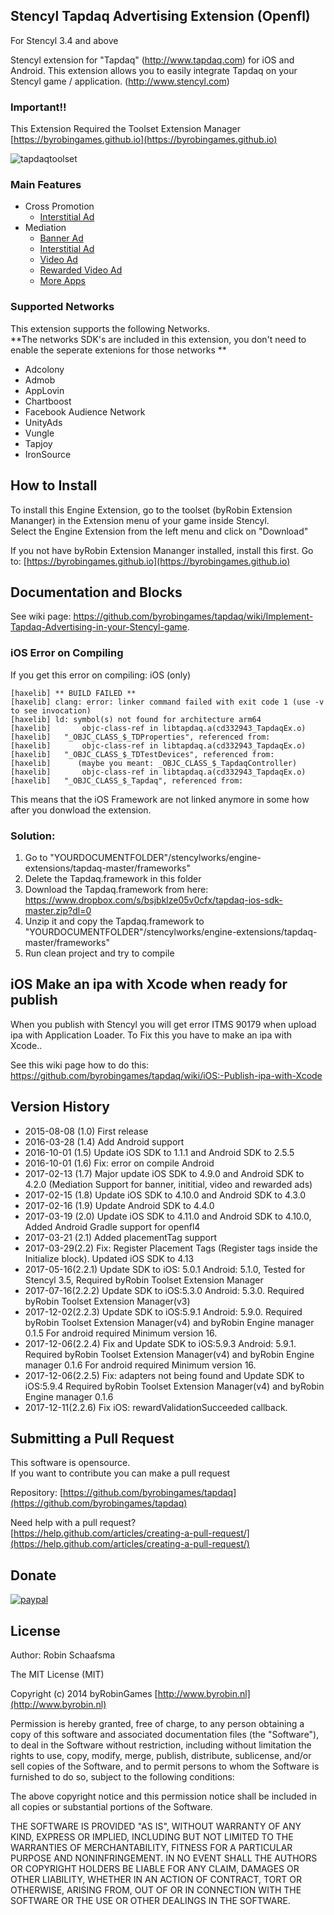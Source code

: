 ## Stencyl Tapdaq Advertising Extension (Openfl)

For Stencyl 3.4 and above

Stencyl extension for "Tapdaq" (http://www.tapdaq.com) for iOS and Android. This extension allows you to easily integrate Tapdaq on your Stencyl game / application. (http://www.stencyl.com)

### Important!!

This Extension Required the Toolset Extension Manager [https://byrobingames.github.io](https://byrobingames.github.io)

![tapdaqtoolset](http://byrobin.nl/store/wp-content/uploads/sites/4/2016/03/tapdaqtoolset-1.png)

### Main Features
* Cross Promotion
    - <a href="https://github.com/byrobingames/tapdaq/wiki/Implement-Tapdaq-Advertising-in-your-Stencyl-game#interstitial-ads">Interstitial Ad</a>
* Mediation
    - <a href="https://github.com/byrobingames/tapdaq/wiki/Implement-Tapdaq-Advertising-in-your-Stencyl-game#banner-ads">Banner Ad</a>
    - <a href="https://github.com/byrobingames/tapdaq/wiki/Implement-Tapdaq-Advertising-in-your-Stencyl-game#interstitial-ads">Interstitial Ad</a>
    - <a href="https://github.com/byrobingames/tapdaq/wiki/Implement-Tapdaq-Advertising-in-your-Stencyl-game#video-ads">Video Ad</a>
    - <a href="https://github.com/byrobingames/tapdaq/wiki/Implement-Tapdaq-Advertising-in-your-Stencyl-game#rewarded-video-ads">Rewarded Video Ad</a>
    - <a href="https://github.com/byrobingames/tapdaq/wiki/Implement-Tapdaq-Advertising-in-your-Stencyl-game#more-apps">More Apps</a>
    
### Supported Networks
This extension supports the following Networks.<br/>
**The networks SDK's are included in this extension, you don't need to enable the seperate extenions for those networks **<br/>
* Adcolony
* Admob
* AppLovin
* Chartboost
* Facebook Audience Network
* UnityAds
* Vungle
* Tapjoy
* IronSource

## How to Install

To install this Engine Extension, go to the toolset (byRobin Extension Mananger) in the Extension menu of your game inside Stencyl.<br/>
Select the Engine Extension from the left menu and click on "Download"

If you not have byRobin Extension Mananger installed, install this first.
Go to: [https://byrobingames.github.io](https://byrobingames.github.io)

## Documentation and Blocks
See wiki page:
https://github.com/byrobingames/tapdaq/wiki/Implement-Tapdaq-Advertising-in-your-Stencyl-game.

### iOS Error on Compiling
If you get this error on compiling: iOS (only)

    [haxelib] ** BUILD FAILED **
    [haxelib] clang: error: linker command failed with exit code 1 (use -v to see invocation)
    [haxelib] ld: symbol(s) not found for architecture arm64
    [haxelib]       objc-class-ref in libtapdaq.a(cd332943_TapdaqEx.o)
    [haxelib]   "_OBJC_CLASS_$_TDProperties", referenced from:
    [haxelib]       objc-class-ref in libtapdaq.a(cd332943_TapdaqEx.o)
    [haxelib]   "_OBJC_CLASS_$_TDTestDevices", referenced from:
    [haxelib]      (maybe you meant: _OBJC_CLASS_$_TapdaqController)
    [haxelib]       objc-class-ref in libtapdaq.a(cd332943_TapdaqEx.o)
    [haxelib]   "_OBJC_CLASS_$_Tapdaq", referenced from:
    
This means that the iOS Framework are not linked anymore in some how after you donwload the extension.
### Solution:<br/>
1) Go to "YOURDOCUMENTFOLDER"/stencylworks/engine-extensions/tapdaq-master/frameworks"<br/>
2) Delete the Tapdaq.framework in this folder<br/>
3) Download the Tapdaq.framework from here: https://www.dropbox.com/s/bsjbklze05v0cfx/tapdaq-ios-sdk-master.zip?dl=0<br/>
4) Unzip it and copy the Tapdaq.framework to "YOURDOCUMENTFOLDER"/stencylworks/engine-extensions/tapdaq-master/frameworks"<br/>
5) Run clean project and try to compile<br/>

## iOS Make an ipa with Xcode when ready for publish

When you publish with Stencyl you will get error ITMS 90179 when upload ipa with Application Loader.
To Fix this you have to make an ipa with Xcode..

See this wiki page how to do this:</br>
https://github.com/byrobingames/tapdaq/wiki/iOS:-Publish-ipa-with-Xcode

## Version History

- 2015-08-08 (1.0) First release
- 2016-03-28 (1.4) Add Android support
- 2016-10-01 (1.5) Update iOS SDK to 1.1.1 and Android SDK to 2.5.5
- 2016-10-01 (1.6) Fix: error on compile Android
- 2017-02-13 (1.7) Major update iOS SDK to 4.9.0 and Android SDK to 4.2.0 (Mediation Support for banner, inititial, video and rewarded ads)
- 2017-02-15 (1.8) Update iOS SDK to 4.10.0 and Android SDK to 4.3.0
- 2017-02-16 (1.9) Update Android SDK to 4.4.0
- 2017-03-19 (2.0) Update iOS SDK to 4.11.0 and Android SDK to 4.10.0, Added Android Gradle support for openfl4
- 2017-03-21 (2.1) Added placementTag support
- 2017-03-29(2.2) Fix: Register Placement Tags (Register tags inside the Initialize block). Updated iOS SDK to 4.13
- 2017-05-16(2.2.1) Update SDK to iOS: 5.0.1 Android: 5.1.0, Tested for Stencyl 3.5, Required byRobin Toolset Extension Manager
- 2017-07-16(2.2.2) Update SDK to iOS:5.3.0 Android: 5.3.0. Required byRobin Toolset Extension Manager(v3)
- 2017-12-02(2.2.3) Update SDK to iOS:5.9.1 Android: 5.9.0. Required byRobin Toolset Extension Manager(v4) and byRobin Engine manager 0.1.5 For android required Minimum version 16.
- 2017-12-06(2.2.4) Fix and Update SDK to iOS:5.9.3 Android: 5.9.1. Required byRobin Toolset Extension Manager(v4) and byRobin Engine manager 0.1.6 For android required Minimum version 16.
- 2017-12-06(2.2.5) Fix: adapters not being found and Update SDK to iOS:5.9.4  Required byRobin Toolset Extension Manager(v4) and byRobin Engine manager 0.1.6
- 2017-12-11(2.2.6) Fix iOS: rewardValidationSucceeded callback.

## Submitting a Pull Request

This software is opensource.<br/>
If you want to contribute you can make a pull request

Repository: [https://github.com/byrobingames/tapdaq](https://github.com/byrobingames/tapdaq)

Need help with a pull request?<br/>
[https://help.github.com/articles/creating-a-pull-request/](https://help.github.com/articles/creating-a-pull-request/)

## Donate

[![paypal](https://www.paypalobjects.com/en_US/i/btn/btn_donateCC_LG.gif)](https://www.paypal.com/cgi-bin/webscr?cmd=_s-xclick&hosted_button_id=HKLGFCAGKBMFL)<br />

## License

Author: Robin Schaafsma

The MIT License (MIT)

Copyright (c) 2014 byRobinGames [http://www.byrobin.nl](http://www.byrobin.nl)

Permission is hereby granted, free of charge, to any person obtaining a copy of this software and associated documentation files (the "Software"), to deal in the Software without restriction, including without limitation the rights to use, copy, modify, merge, publish, distribute, sublicense, and/or sell copies of the Software, and to permit persons to whom the Software is furnished to do so, subject to the following conditions:

The above copyright notice and this permission notice shall be included in all copies or substantial portions of the Software.

THE SOFTWARE IS PROVIDED "AS IS", WITHOUT WARRANTY OF ANY KIND, EXPRESS OR IMPLIED, INCLUDING BUT NOT LIMITED TO THE WARRANTIES OF MERCHANTABILITY, FITNESS FOR A PARTICULAR PURPOSE AND NONINFRINGEMENT. IN NO EVENT SHALL THE AUTHORS OR COPYRIGHT HOLDERS BE LIABLE FOR ANY CLAIM, DAMAGES OR OTHER LIABILITY, WHETHER IN AN ACTION OF CONTRACT, TORT OR OTHERWISE, ARISING FROM, OUT OF OR IN CONNECTION WITH THE SOFTWARE OR THE USE OR OTHER DEALINGS IN THE SOFTWARE.
